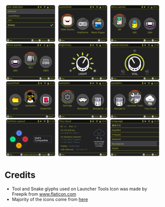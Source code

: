 ![Greey_GameShell_Theme](https://github.com/domichal/GameSH-etc/raw/master/images/Greey.png)

# Credits
- Tool and Snake glyphs used on Launcher Tools Icon was made by Freepik from www.flaticon.com
- Majority of the icons come from [here](https://www.figma.com/file/Mzfms2wlOR9l4c7OgP1GhNd5/GameShell?node-id=102%3A486)
